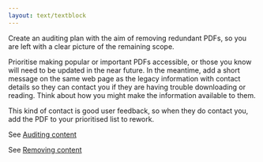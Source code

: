 ```yaml
---
layout: text/textblock
---
```


Create an auditing plan with the aim of removing redundant PDFs, so you are left with a clear picture of the remaining scope.

Prioritise making popular or important PDFs accessible, or those you know will need to be updated in the near future. In the meantime, add a short message on the same web page as the legacy information with contact details so they can contact you if they are having trouble downloading or reading. Think about how you might make the information available to them.  

This kind of contact is good user feedback, so when they do contact you, add the PDF to your prioritised list to rework.

See [Auditing content](/content-strategy/content-auditing/)

See [Removing content]() 